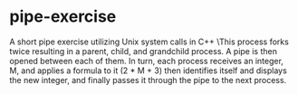 # pipe-exercise
A short pipe exercise utilizing Unix system calls in C++
\\This process forks twice resulting in a parent, child, and grandchild process. A pipe is then opened between each of them. In turn, each process receives an integer, M, and applies a formula to it (2 \* M + 3) then identifies itself and displays the new integer, and finally passes it through the pipe to the next process. 
